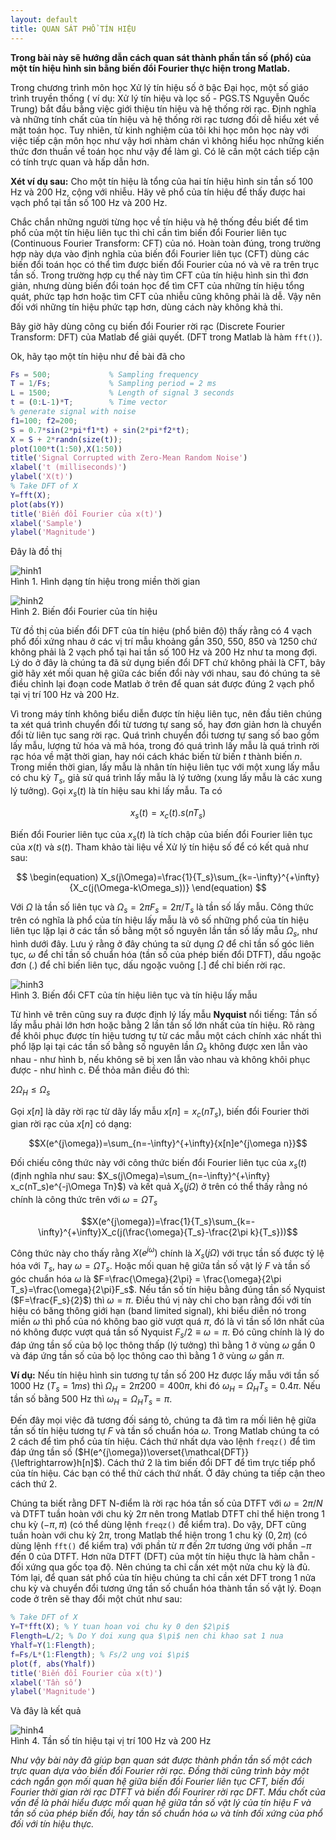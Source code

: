 ```yaml
---
layout: default
title: QUAN SÁT PHỔ TÍN HIỆU
---
```


**Trong bài này sẽ hướng dẫn cách quan sát thành phần tần số (phổ) của một tín hiệu hình sin bằng biến đổi Fourier thực hiện trong Matlab.**


Trong chương trình môn học Xử lý tín hiệu số ở bậc Đại học, một số giáo trình truyền thống ( ví dụ: Xử lý tín hiệu và lọc số - PGS.TS Nguyễn Quốc Trung) bắt đầu bằng việc giới thiệu tín hiệu và hệ thống rời rạc. Định nghĩa và những tính chất của tín hiệu và hệ thống rời rạc tương đối dễ hiểu xét về mặt toán học. Tuy nhiên, từ kinh nghiệm của tôi khi học môn học này với việc tiếp cận môn học như vậy hơi nhàm chán vì không hiểu học những kiến thức đơn thuần về toán học như vậy để làm gì. Có lẽ cần một cách tiếp cận có tính trực quan và hấp dẫn hơn.

**Xét ví dụ sau:** Cho một tín hiệu là tổng của hai tín hiệu hình sin tần số 100 Hz và 200 Hz, cộng với nhiễu. Hãy vẽ phổ của tín hiệu để thấy được hai vạch phổ tại tần số 100 Hz và 200 Hz.

Chắc chắn những người từng học về tín hiệu và hệ thống đều biết để tìm phổ của một tín hiệu liên tục thì chỉ cần tìm biến đổi Fourier liên tục (Continuous Fourier Transform: CFT) của nó. Hoàn toàn đúng, trong trường hợp này dựa vào định nghĩa của biến đổi Fourier liên tục (CFT) dùng các biến đổi toán học có thể tìm được biến đổi Fourier của nó và vẽ ra trên trục tần số. Trong trường hợp cụ thể này tìm CFT của tín hiệu hình sin thì đơn giản, nhưng dùng biến đổi toán học để tìm CFT của những tín hiệu tổng quát, phức tạp hơn hoặc tìm CFT của nhiễu cũng không phải là dễ. Vậy nên đối với những tín hiệu phức tạp hơn, dùng cách này không khả thi.

Bây giờ hãy dùng công cụ biến đổi Fourier rời rạc (Discrete Fourier Transform: DFT) của Matlab để giải quyết. (DFT trong Matlab là hàm ```fft()```).

Ok, hãy tạo một tín hiệu như đề bài đã cho
~~~~matlab
Fs = 500;             % Sampling frequency                    
T = 1/Fs;             % Sampling period = 2 ms    
L = 1500;             % Length of signal 3 seconds
t = (0:L-1)*T;        % Time vector
% generate signal with noise
f1=100; f2=200;
S = 0.7*sin(2*pi*f1*t) + sin(2*pi*f2*t);
X = S + 2*randn(size(t));
plot(100*t(1:50),X(1:50))
title('Signal Corrupted with Zero-Mean Random Noise')
xlabel('t (milliseconds)')
ylabel('X(t)')
% Take DFT of X
Y=fft(X);
plot(abs(Y))
title('Biến đổi Fourier của x(t)')
xlabel('Sample')
ylabel('Magnitude')
~~~~
Đây là đồ thị

![hinh1](/images/bai-01/noisysinwave.png)  
Hình 1. Hình dạng tín hiệu trong miền thời gian

![hinh2](/images/bai-01/fftsinwave.png)  
Hình 2. Biến đổi Fourier của tín hiệu

Từ đồ thị của biến đổi DFT của tín hiệu (phổ biên độ) thấy rằng có 4 vạch phổ đối xứng nhau ở các vị trí mẫu khoảng gần 350, 550, 850 và 1250 chứ không phải là 2 vạch phổ tại hai tần số 100 Hz và 200 Hz như ta mong đợi. Lý do ở đây là chúng ta đã sử dụng biến đổi DFT chứ không phải là CFT, bây giờ hãy xét mối quan hệ giữa các biến đổi này với nhau, sau đó chúng ta sẽ điều chỉnh lại đoạn code Matlab ở trên để quan sát được đúng 2 vạch phổ tại vị trí 100 Hz và 200 Hz.

Vì trong máy tính không biểu diễn được tín hiệu liên tục, nên đầu tiên chúng ta xét quá trình chuyển đổi từ tương tự sang số, hay đơn giản hơn là chuyển đổi từ liên tục sang rời rạc. Quá trình chuyển đổi tương tự sang số bao gồm lấy mẫu, lượng tử hóa và mã hóa, trong đó quá trình lấy mẫu là quá trình rời rạc hóa về mặt thời gian, hay nói cách khác biến từ biến $t$ thành biến $n$. Trong miền thời gian, lấy mẫu là nhân tín hiệu liên tục với một xung lấy mẫu có chu kỳ $T_s$, giả sử quá trình lấy mẫu là lý tưởng (xung lấy mẫu là các xung lý tưởng). Gọi $x_s(t)$ là tín hiệu sau khi lấy mẫu. Ta có

$$x_s(t) = x_c(t).s(nT_s)$$

Biến đổi Fourier liên tục của $x_s(t)$ là tích chập của biến đổi Fourier liên tục của $x(t)$ và $s(t)$. Tham khảo tài liệu về Xử lý tín hiệu số để có kết quả như sau:

$$
\begin(equation)
X_s(j\Omega)=\frac{1}{T_s}\sum_{k=-\infty}^{+\infty}{X_c(j(\Omega-k\Omega_s))}
\end(equation)
$$

Với $\Omega$ là tần số liên tục và $\Omega _s =2\pi F_s = 2\pi/T_s$ là tần số lấy mẫu. Công thức trên có nghĩa là phổ của tín hiệu lấy mẫu là vô số những phổ của tín hiệu liên tục lặp lại ở các tần số bằng một số nguyên lần tần số lấy mẫu $\Omega_s$, như hình dưới đây. Lưu ý rằng ở đây chúng ta sử dụng $\Omega$ để chỉ tần số góc liên tục, $\omega$ để chỉ tần số chuẩn hóa (tần số của phép biến đổi DTFT), dấu ngoặc đơn (.) để chỉ biến liên tục, dấu ngoặc vuông [.] để chỉ biến rời rạc.

![hinh3](/images/bai-01/sampling.png)  
Hình 3. Biến đổi CFT của tín hiệu liên tục và tín hiệu lấy mẫu

Từ hình vẽ trên cũng suy ra được định lý lấy mẫu **Nyquist** nổi tiếng: Tần số lấy mẫu phải lớn hơn hoặc bằng 2 lần tần số lớn nhất của tín hiệu. Rõ ràng để khôi phục được tín hiệu tương tự từ các mẫu một cách chính xác nhất thì phổ lặp lại tại các tần số bằng số nguyên lần $\Omega_s$ không được xen lẫn vào nhau - như hình b, nếu không sẽ bị xen lẫn vào nhau và không khôi phục được - như hình c. Để thỏa mãn điều đó thì:

$2\Omega_H \leqslant \Omega_s$

Gọi $x[n]$ là dãy rời rạc từ dãy lấy mẫu $x[n]=x_c(nT_s)$, biến đổi Fourier thời gian rời rạc của $x[n]$ có dạng:

$$X(e^{j\omega})=\sum_{n=-\infty}^{+\infty}{x[n]e^{j\omega n}}$$

Đối chiếu công thức này với công thức biến đổi Fourier liên tục của $x_s(t)$ (định nghĩa như sau: $X_s(j\Omega)=\sum_{n=-\infty}^{+\infty} x_c(nT_s)e^{-j\Omega Tn}$) và kết quả $X_s(j\Omega)$ ở trên có thể thấy rằng nó chính là công thức trên với $\omega = \Omega T_s$

$$X(e^{j\omega})=\frac{1}{T_s}\sum_{k=-\infty}^{+\infty}X_c(j(\frac{\omega}{T_s}-\frac{2\pi k}{T_s}))$$

Công thức này cho thấy rằng $X(e^{j\omega})$ chính là $X_s(j\Omega)$ với trục tần số được tỷ lệ hóa với $T_s$, hay $\omega=\Omega T_s$. Hoặc mối quan hệ giữa tần số vật lý $F$ và tần số góc chuẩn hóa $\omega$ là $F=\frac{\Omega}{2\pi} = \frac{\omega}{2\pi T_s}=\frac{\omega}{2\pi}F_s$. Nếu tần số tín hiệu bằng đúng tần số Nyquist ($F=\frac{F_s}{2}$) thì $\omega=\pi$. Điều thú vị này chỉ cho bạn rằng đối với tín hiệu có băng thông giới hạn (band limited signal), khi biểu diễn nó trong miền $\omega$ thì phổ của nó không bao giờ vượt quá $\pi$, đó là vì tần số lớn nhất của nó không được vượt quá tần số Nyquist $F_s/2 \equiv \omega = \pi$. Đó cũng chính là lý do đáp ứng tần số của bộ lọc thông thấp (lý tưởng) thì bằng 1 ở vùng $\omega$ gần 0 và đáp ứng tần số của bộ lọc thông cao thì bằng 1 ở vùng $\omega$ gần $\pi$.

**Ví dụ:** Nếu tín hiệu hình sin tương tự tần số 200 Hz được lấy mẫu với tần số 1000 Hz ($T_s = 1 ms$) thì $\Omega_H = 2\pi 200 = 400\pi$, khi đó $\omega_H = \Omega_H T_s = 0.4\pi$. Nếu tần số bằng 500 Hz thì $\omega_H=\Omega_H T_s=\pi$.

Đến đây mọi việc đã tương đối sáng tỏ, chúng ta đã tìm ra mối liên hệ giữa tần số tín hiệu tương tự $F$ và tần số chuẩn hóa $\omega$. Trong Matlab chúng ta có 2 cách để tìm phổ của tín hiệu. Cách thứ nhất dựa vào lệnh ```freqz()``` để tìm đáp ứng tần số ($H(e^{j\omega})\overset{\mathcal{DFT}}{\leftrightarrow}h[n]$). Cách thứ 2 là tìm biến đổi DFT để tìm trực tiếp phổ của tín hiệu. Các bạn có thể thử cách thứ nhất. Ở đây chúng ta tiếp cận theo cách thứ 2.

Chúng ta biết rằng DFT N-điểm là rời rạc hóa tần số của DTFT với $\omega = 2\pi/N$ và DTFT tuần hoàn với chu kỳ $2\pi$ nên trong Matlab DTFT chỉ thể hiện trong 1 chu kỳ $(-\pi, \pi)$ (có thể dùng lệnh ```freqz()``` để kiểm tra). Do vậy, DFT cũng tuần hoàn với chu kỳ $2\pi$, trong Matlab thể hiện  trong 1 chu kỳ $(0,2\pi)$ (có dùng lệnh ```fft()``` để kiểm tra) với phần từ $\pi$ đến $2\pi$ tương ứng với phần $-\pi$ đến 0 của DTFT. Hơn nữa DTFT (DFT) của một tín hiệu thực là hàm chẵn - đối xứng qua gốc tọa độ. Nên chúng ta chỉ cần xét một nửa chu kỳ là đủ. Tóm lại, để quan sát phổ của tín hiệu chúng ta chỉ cần xét DFT trong 1 nửa chu kỳ và chuyển đổi tương ứng tần số chuẩn hóa thành tần số vật lý. Đoạn code ở trên sẽ thay đổi một chút như sau:

```matlab
% Take DFT of X
Y=T*fft(X); % Y tuan hoan voi chu ky 0 den $2\pi$
Flength=L/2; % Do Y doi xung qua $\pi$ nen chi khao sat 1 nua 
Yhalf=Y(1:Flength); 
f=Fs/L*(1:Flength); % Fs/2 ung voi $\pi$
plot(f, abs(Yhalf))
title('Biến đổi Fourier của x(t)')
xlabel('Tần số')
ylabel('Magnitude')
```
Và đây là kết quả

![hinh4](/images/bai-01/sinespectra.png)  
Hình 4. Tần số tín hiệu tại vị trí 100 Hz và 200 Hz

*Như vậy bài này đã giúp bạn quan sát được thành phần tần số một cách trực quan dựa vào biến đổi Fourier rời rạc. Đồng thời cũng trình bày một cách ngắn gọn mối quan hệ giữa biến đồi Fourier liên tục CFT, biến đổi Fourier thời gian rời rạc DTFT và biến đổi Fourirer rời rạc DFT. Mấu chốt của vấn đề là phải hiểu được mối quan hệ giữa tần số vật lý của tín hiệu $F$ và tần số của phép biến đổi, hay tần số chuẩn hóa $\omega$ và tính đối xứng của phổ đối với tín hiệu thực.*